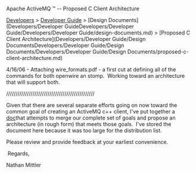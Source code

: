 Apache ActiveMQ ™ -- Proposed C Client Architecture 

[Developers](developers.md) > [Developer Guide](DevelopersDevelopers/Developers/developer-guide.md) > [Design Documents](Developers/Developer GuideDevelopers/Developer Guide/Developers/Developer Guide/design-documents.md) > [Proposed C Client Architecture](Developers/Developer Guide/Design DocumentsDevelopers/Developer Guide/Design Documents/Developers/Developer Guide/Design Documents/proposed-c-client-architecture.md)


4/16/06 - Attaching wire_formats.pdf - a first cut at defining all of the commands for both openwire an stomp.  Working toward an architecture that will support both. 

/////////////////////////////////////////////// 

Given that there are several separate efforts going on now toward the common goal of creating an ActiveMQ c++ client, I've put together a [doc](http://docs.codehaus.org/download/attachments/48149/ActiveMQClientArchitecture.pdf)that attempts to merge our complete set of goals and propose an architecture (in rough form) that meets those goals.  I've stored the document here because it was too large for the distribution list.

Please review and provide feedback at your earliest convenience.

 Regards,

Nathan Mittler 

